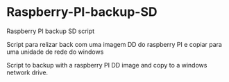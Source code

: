 # Raspberry-PI-backup-SD
Raspberry PI backup SD script

Script para relizar back com uma imagem DD do raspberry PI e copiar para uma unidade de rede do windows

Script to backup with a raspberry PI DD image and copy to a windows network drive.
